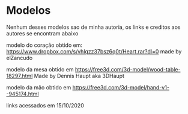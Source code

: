 # Modelos
Nenhum desses modelos sao de minha autoria, os links e creditos aos autores se encontram abaixo

modelo do coração obtido em:
https://www.dropbox.com/s/vhlqzz37bsz6q0t/Heart.rar?dl=0
made by elZancudo

modelo da mesa obtido em
https://free3d.com/3d-model/wood-table-18297.html
Made by Dennis Haupt aka 3DHaupt

modelo da mão obtido em 
https://free3d.com/3d-model/hand-v1--945174.html

links acessados em 15/10/2020
